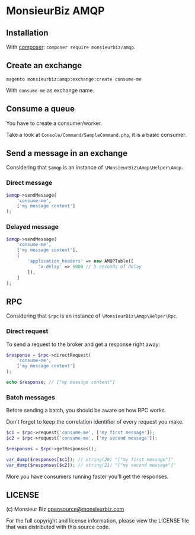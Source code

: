 # MonsieurBiz AMQP

## Installation

With [composer](https://getcomposer.org/): `composer require monsieurbiz/amqp`.

## Create an exchange

```
magento monsieurbiz:amqp:exchange:create consume-me
```

With `consume-me` as exchange name.

## Consume a queue

You have to create a consumer/worker.

Take a look at `Console/Command/SampleCommand.php`, it is a basic consumer.


## Send a message in an exchange

Considering that `$amqp` is an instance of `\MonsieurBiz\Amqp\Helper\Amqp`.

### Direct message

```php
$amqp->sendMessage(
    'consume-me',
    ['my message content']
);
```

### Delayed message

```php
$amqp->sendMessage(
    'consume-me',
    ['my message content'],
    [
        'application_headers' => new AMQPTable([
            'x-delay' => 5000 // 5 seconds of delay
        ]),
    ]
);
```

## RPC

Considering that `$rpc` is an instance of `\MonsieurBiz\Amqp\Helper\Rpc`.

### Direct request

To send a request to the broker and get a response right away:

```php
$response = $rpc->directRequest(
    'consume-me',
    ['my message content']
);

echo $response; // ["my message content"]
```

### Batch messages

Before sending a batch, you should be aware on how RPC works.

Don't forget to keep the correlation identifier of every request you make.

```php
$c1 = $rpc->request('consume-me', ['my first message']);
$c2 = $rpc->request('consume-me', ['my second message']);

$responses = $rpc->getResponses();

var_dump($responses[$c1]); // string(20) "["my first message"]"
var_dump($responses[$c2]); // string(21) "["my second message"]"
```

More you have consumers running faster you'll get the responses.

## LICENSE

(c) Monsieur Biz <opensource@monsieurbiz.com>

For the full copyright and license information, please view the LICENSE
file that was distributed with this source code.
